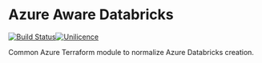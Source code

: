 # Azure Aware Databricks

[![Build Status](https://dev.azure.com/weareretail/Tooling/_apis/build/status/mod_azu_databricks?repoName=mod_azu_databricks&branchName=master)](https://dev.azure.com/weareretail/Tooling/_build/latest?definitionId=11&repoName=mod_azu_databricks&branchName=master)[![Unilicence](https://img.shields.io/badge/licence-The%20Unilicence-green)](LICENCE)

Common Azure Terraform module to normalize Azure Databricks creation.
